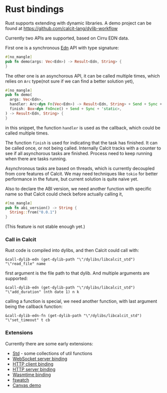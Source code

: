 # Rust bindings

Rust supports extending with dynamic libraries. A demo project can be found at https://github.com/calcit-lang/dylib-workflow

Currently two APIs are supported, based on Cirru EDN data.

First one is a synchronous [Edn](https://github.com/Cirru/cirru-edn.rs) API with type signature:

```rust
#[no_mangle]
pub fn demo(args: Vec<Edn>) -> Result<Edn, String> {
}
```

The other one is an asynchorous API, it can be called multiple times, which relies on `Arc` type(not sure if we can find a better solution yet),

```rust
#[no_mangle]
pub fn demo(
  args: Vec<Edn>,
  handler: Arc<dyn Fn(Vec<Edn>) -> Result<Edn, String> + Send + Sync + 'static>,
  finish: Box<dyn FnOnce() + Send + Sync + 'static>,
) -> Result<Edn, String> {
}
```

in this snippet, the function `handler` is used as the callback, which could be called multiple times.

The function `finish` is used for indicating that the task has finished. It can be called once, or not being called.
Internally Calcit tracks with a counter to see if all asynchorous tasks are finished.
Process need to keep running when there are tasks running.

Asynchronous tasks are based on threads, which is currently decoupled from core features of Calcit. We may need techniques like `tokio` for better performance in the future, but current solution is quite naive yet.

Also to declare the ABI version, we need another function with specific name so that Calcit could check before actually calling it,

```rust
#[no_mangle]
pub fn abi_version() -> String {
  String::from("0.0.1")
}
```

(This feature is not stable enough yet.)

### Call in Calcit

Rust code is compiled into dylibs, and then Calcit could call with:

```cirru
&call-dylib-edn (get-dylib-path "\"/dylibs/libcalcit_std") "\"read_file" name
```

first argument is the file path to that dylib. And multiple arguments are supported:

```cirru
&call-dylib-edn (get-dylib-path "\"/dylibs/libcalcit_std") "\"add_duration" (nth date 1) n k
```

calling a function is special, we need another function, with last argument being the callback function:

```cirru
&call-dylib-edn-fn (get-dylib-path "\"/dylibs/libcalcit_std") "\"set_timeout" t cb
```

### Extensions

Currently there are some early extensions:

- [Std](https://github.com/calcit-lang/calcit.std) - some collections of util functions
- [WebSocket server binding](https://github.com/calcit-lang/calcit-wss)
- [HTTP client binding](https://github.com/calcit-lang/calcit-fetch)
- [HTTP server binding](https://github.com/calcit-lang/calcit-http)
- [Wasmtime binding](https://github.com/calcit-lang/calcit_wasmtime)
- [fswatch](https://github.com/calcit-lang/calcit-fswatch)
- [Canvas demo](https://github.com/calcit-lang/calcit-paint)
